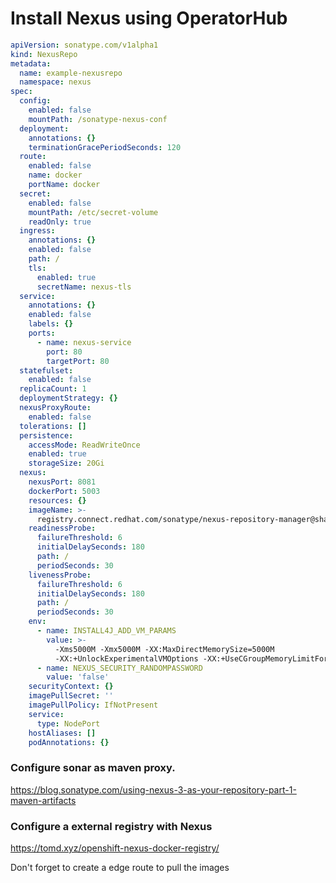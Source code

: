 # Install Nexus using OperatorHub
```yaml
apiVersion: sonatype.com/v1alpha1
kind: NexusRepo
metadata:
  name: example-nexusrepo
  namespace: nexus
spec:
  config:
    enabled: false
    mountPath: /sonatype-nexus-conf
  deployment:
    annotations: {}
    terminationGracePeriodSeconds: 120
  route:
    enabled: false
    name: docker
    portName: docker
  secret:
    enabled: false
    mountPath: /etc/secret-volume
    readOnly: true
  ingress:
    annotations: {}
    enabled: false
    path: /
    tls:
      enabled: true
      secretName: nexus-tls
  service:
    annotations: {}
    enabled: false
    labels: {}
    ports:
      - name: nexus-service
        port: 80
        targetPort: 80
  statefulset:
    enabled: false
  replicaCount: 1
  deploymentStrategy: {}
  nexusProxyRoute:
    enabled: false
  tolerations: []
  persistence:
    accessMode: ReadWriteOnce
    enabled: true
    storageSize: 20Gi
  nexus:
    nexusPort: 8081
    dockerPort: 5003
    resources: {}
    imageName: >-
      registry.connect.redhat.com/sonatype/nexus-repository-manager@sha256:bf4200653ad59c50b87788265b2f12c9da6942413e2487c24e4d5407c44ad598
    readinessProbe:
      failureThreshold: 6
      initialDelaySeconds: 180
      path: /
      periodSeconds: 30
    livenessProbe:
      failureThreshold: 6
      initialDelaySeconds: 180
      path: /
      periodSeconds: 30
    env:
      - name: INSTALL4J_ADD_VM_PARAMS
        value: >-
          -Xms5000M -Xmx5000M -XX:MaxDirectMemorySize=5000M
          -XX:+UnlockExperimentalVMOptions -XX:+UseCGroupMemoryLimitForHeap
      - name: NEXUS_SECURITY_RANDOMPASSWORD
        value: 'false'
    securityContext: {}
    imagePullSecret: ''
    imagePullPolicy: IfNotPresent
    service:
      type: NodePort
    hostAliases: []
    podAnnotations: {}
```
### Configure sonar as maven proxy.
https://blog.sonatype.com/using-nexus-3-as-your-repository-part-1-maven-artifacts

### Configure a external registry with Nexus
https://tomd.xyz/openshift-nexus-docker-registry/

Don't forget to create a edge route to pull the images

